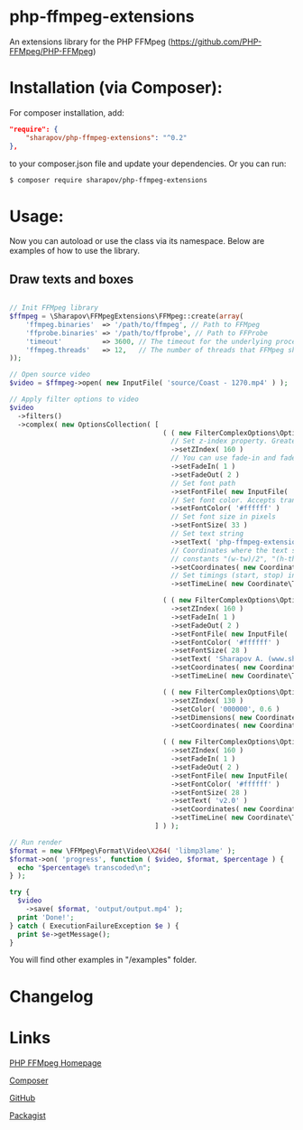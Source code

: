 # php-ffmpeg-extensions
An extensions library for the PHP FFMpeg (https://github.com/PHP-FFMpeg/PHP-FFMpeg)

Installation (via Composer):
============================

For composer installation, add:

```json
"require": {
    "sharapov/php-ffmpeg-extensions": "^0.2"
},
```

to your composer.json file and update your dependencies. Or you can run:

```sh
$ composer require sharapov/php-ffmpeg-extensions
```

Usage:
======

Now you can autoload or use the class via its namespace. Below are examples of how to use the library.

Draw texts and boxes
--------------------------

```php

// Init FFMpeg library
$ffmpeg = \Sharapov\FFMpegExtensions\FFMpeg::create(array(
    'ffmpeg.binaries'  => '/path/to/ffmpeg', // Path to FFMpeg
    'ffprobe.binaries' => '/path/to/ffprobe', // Path to FFProbe
    'timeout'          => 3600, // The timeout for the underlying process
    'ffmpeg.threads'   => 12,   // The number of threads that FFMpeg should use
));

// Open source video
$video = $ffmpeg->open( new InputFile( 'source/Coast - 1270.mp4' ) );

// Apply filter options to video
$video
  ->filters()
  ->complex( new OptionsCollection( [
                                      ( ( new FilterComplexOptions\OptionDrawText() )
                                        // Set z-index property. Greater value is always in front
                                        ->setZIndex( 160 )
                                        // You can use fade-in and fade-out effects. Set time in seconds
                                        ->setFadeIn( 1 )
                                        ->setFadeOut( 2 )
                                        // Set font path
                                        ->setFontFile( new InputFile( 'source/arial.ttf' ) )
                                        // Set font color. Accepts transparency value as the second argument. Float value between 0 and 1.
                                        ->setFontColor( '#ffffff' )
                                        // Set font size in pixels
                                        ->setFontSize( 33 )
                                        // Set text string
                                        ->setText( 'php-ffmpeg-extensions library' )
                                        // Coordinates where the text should be rendered. Accepts positive integer or
                                        // constants "(w-tw)/2", "(h-th)/2" to handle auto-horizontal, auto-vertical values
                                        ->setCoordinates( new Coordinate\Point( Coordinate\Point::AUTO_HORIZONTAL, 50 ) )
                                        // Set timings (start, stop) in seconds. Accepts float values as well
                                        ->setTimeLine( new Coordinate\TimeLine( 1, 20 ) ) ),

                                      ( ( new FilterComplexOptions\OptionDrawText() )
                                        ->setZIndex( 160 )
                                        ->setFadeIn( 1 )
                                        ->setFadeOut( 2 )
                                        ->setFontFile( new InputFile( 'source/arial.ttf' ) )
                                        ->setFontColor( '#ffffff' )
                                        ->setFontSize( 28 )
                                        ->setText( 'Sharapov A. (www.sharapov.biz)' )
                                        ->setCoordinates( new Coordinate\Point( 15, 600 ) )
                                        ->setTimeLine( new Coordinate\TimeLine( 2, 20 ) ) ),

                                      ( ( new FilterComplexOptions\OptionDrawBox() )
                                        ->setZIndex( 130 )
                                        ->setColor( '000000', 0.6 )
                                        ->setDimensions( new Coordinate\Dimension( Coordinate\Dimension::WIDTH_MAX, 60 ) )
                                        ->setCoordinates( new Coordinate\Point( 0, 580 ) ) ),

                                      ( ( new FilterComplexOptions\OptionDrawText() )
                                        ->setZIndex( 160 )
                                        ->setFadeIn( 1 )
                                        ->setFadeOut( 2 )
                                        ->setFontFile( new InputFile( 'source/arial.ttf' ) )
                                        ->setFontColor( '#ffffff' )
                                        ->setFontSize( 28 )
                                        ->setText( 'v2.0' )
                                        ->setCoordinates( new Coordinate\Point( 1200, 600 ) )
                                        ->setTimeLine( new Coordinate\TimeLine( 3, 20 ) ) )
                                    ] ) );

// Run render
$format = new \FFMpeg\Format\Video\X264( 'libmp3lame' );
$format->on( 'progress', function ( $video, $format, $percentage ) {
  echo "$percentage% transcoded\n";
} );

try {
  $video
    ->save( $format, 'output/output.mp4' );
  print 'Done!';
} catch ( ExecutionFailureException $e ) {
  print $e->getMessage();
}
```

You will find other examples in "/examples" folder. 

Changelog
=========


Links
=====
[PHP FFMpeg Homepage](https://github.com/PHP-FFMpeg/PHP-FFMpeg)

[Composer](https://getcomposer.org/)

[GitHub](https://github.com/sharapov-outsource/php-ffmpeg-extensions)

[Packagist](https://packagist.org/packages/sharapov/php-ffmpeg-extensions)
